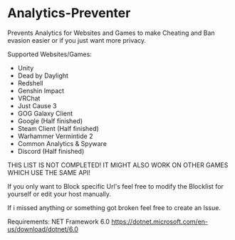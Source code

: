 # Analytics-Preventer
Prevents Analytics for Websites and Games to make Cheating and Ban evasion easier or if you just want more privacy.

Supported Websites/Games:
- Unity
- Dead by Daylight
- Redshell
- Genshin Impact
- VRChat
- Just Cause 3
- GOG Galaxy Client
- Google (Half finished)
- Steam Client (Half finished)
- Warhammer Vermintide 2
- Common Analytics & Spyware
- Discord (Half finished)

THIS LIST IS NOT COMPLETED! IT MIGHT ALSO WORK ON OTHER GAMES WHICH USE THE SAME API!

If you only want to Block specific Url's feel free to modify the Blocklist for yourself or edit your host manually.

If i missed anything or something got broken feel free to create an Issue.


Requirements: NET Framework 6.0 https://dotnet.microsoft.com/en-us/download/dotnet/6.0

